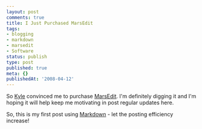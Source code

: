 ```yaml
---
layout: post
comments: true
title: I Just Purchased MarsEdit
tags:
- blogging
- markdown
- marsedit
- Software
status: publish
type: post
published: true
meta: {}
publishedAt: '2008-04-12'
---
```


So [Kyle](https://www.somedirection.com) convinced me to purchase [MarsEdit](https://www.red-sweater.com/marsedit/). I'm definitely digging it and I'm hoping it will help keep me motivating in post regular updates here.

So, this is my first post using [Markdown](https://daringfireball.net/projects/markdown/) - let the posting efficiency increase!

